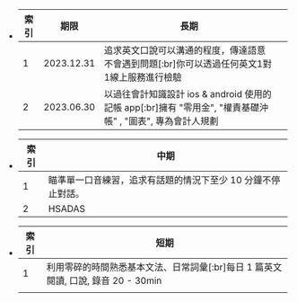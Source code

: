- |索引|期限|長期||
  |--|--|--|--|
  |1|2023.12.31|追求英文口說可以溝通的程度，傳達語意不會遇到問題[:br]你可以透過任何英文1對1線上服務進行檢驗||
  |2|2023.06.30|以過往會計知識設計 ios & android 使用的記帳 app[:br]擁有 "零用金", "權責基礎沖帳" , "圖表",  專為會計人規劃||
- |索引|中期|
  |--|--|
  |1|瞄準單一口音練習，追求有話題的情況下至少 10 分鐘不停止對話。|
  |2|HSADAS|
- |索引|短期|
  |--|--|
  |1|利用零碎的時間熟悉基本文法、日常詞彙[:br]每日 1 篇英文閱讀, 口說, 錄音 20 - 30min|
  |||